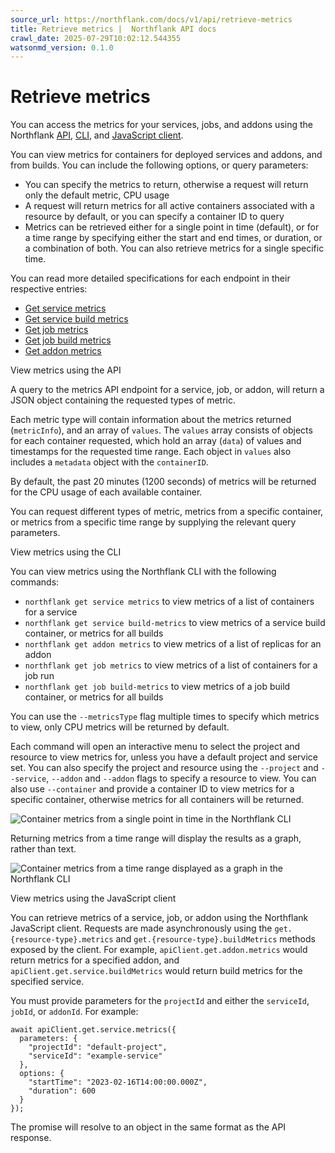 ```yaml
---
source_url: https://northflank.com/docs/v1/api/retrieve-metrics
title: Retrieve metrics |  Northflank API docs
crawl_date: 2025-07-29T10:02:12.544355
watsonmd_version: 0.1.0
---
```


# Retrieve metrics

You can access the metrics for your services, jobs, and addons using the Northflank [API](use-the-api), [CLI](use-the-cli), and [JavaScript client](use-the-javascript-client).

You can view metrics for containers for deployed services and addons, and from builds. You can include the following options, or query parameters:

  * You can specify the metrics to return, otherwise a request will return only the default metric, CPU usage
  * A request will return metrics for all active containers associated with a resource by default, or you can specify a container ID to query
  * Metrics can be retrieved either for a single point in time (default), or for a time range by specifying either the start and end times, or duration, or a combination of both. You can also retrieve metrics for a single specific time.



You can read more detailed specifications for each endpoint in their respective entries:

  * [Get service metrics](services/get-service-metrics)
  * [Get service build metrics](services/get-service-build-metrics)
  * [Get job metrics](jobs/get-job-metrics)
  * [Get job build metrics](jobs/get-job-build-metrics)
  * [Get addon metrics](addons/get-addon-metrics)



View metrics using the API

A query to the metrics API endpoint for a service, job, or addon, will return a JSON object containing the requested types of metric.

Each metric type will contain information about the metrics returned (`metricInfo`), and an array of `values`. The `values` array consists of objects for each container requested, which hold an array (`data`) of values and timestamps for the requested time range. Each object in `values` also includes a `metadata` object with the `containerID`.

By default, the past 20 minutes (1200 seconds) of metrics will be returned for the CPU usage of each available container.

You can request different types of metric, metrics from a specific container, or metrics from a specific time range by supplying the relevant query parameters.

View metrics using the CLI

You can view metrics using the Northflank CLI with the following commands:

  * `northflank get service metrics` to view metrics of a list of containers for a service
  * `northflank get service build-metrics` to view metrics of a service build container, or metrics for all builds
  * `northflank get addon metrics` to view metrics of a list of replicas for an addon
  * `northflank get job metrics` to view metrics of a list of containers for a job run
  * `northflank get job build-metrics` to view metrics of a job build container, or metrics for all builds



You can use the `--metricsType` flag multiple times to specify which metrics to view, only CPU metrics will be returned by default.

Each command will open an interactive menu to select the project and resource to view metrics for, unless you have a default project and service set. You can also specify the project and resource using the `--project` and `--service`, `--addon` and `--addon` flags to specify a resource to view. You can also use `--container` and provide a container ID to view metrics for a specific container, otherwise metrics for all containers will be returned.

![Container metrics from a single point in time in the Northflank CLI](https://assets.northflank.com/documentation/v1/api/metrics/metrics-cli-single.png)

Returning metrics from a time range will display the results as a graph, rather than text.

![Container metrics from a time range displayed as a graph in the Northflank CLI](https://assets.northflank.com/documentation/v1/api/metrics/metrics-cli-graph.png)

View metrics using the JavaScript client

You can retrieve metrics of a service, job, or addon using the Northflank JavaScript client. Requests are made asynchronously using the `get.{resource-type}.metrics` and `get.{resource-type}.buildMetrics` methods exposed by the client. For example, `apiClient.get.addon.metrics` would return metrics for a specified addon, and `apiClient.get.service.buildMetrics` would return build metrics for the specified service.

You must provide parameters for the `projectId` and either the `serviceId`, `jobId`, or `addonId`. For example:
    
    
    await apiClient.get.service.metrics({
      parameters: {
        "projectId": "default-project",
        "serviceId": "example-service"
      },
      options: {
        "startTime": "2023-02-16T14:00:00.000Z",
        "duration": 600
      }
    });
    

The promise will resolve to an object in the same format as the API response.